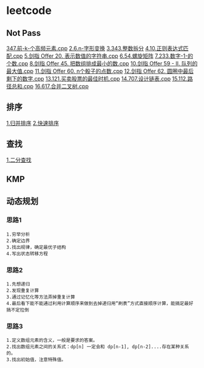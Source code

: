 # leetcode

## Not Pass

[347.前-k-个高频元素.cpp](./347.前-k-个高频元素.cpp)
[2.6.n-字形变换](./6.n-字形变换.cpp)
[3.343.整数拆分](./343.整数拆分.cpp)
[4.10.正则表达式匹配.cpp](./10.正则表达式匹配.cpp)
[5.剑指 Offer 20. 表示数值的字符串.cpp](./剑指%20Offer%2020.%20表示数值的字符串.cpp)
[6.54.螺旋矩阵](./54.螺旋矩阵.cpp)
[7.233.数字-1-的个数.cpp](./233.数字-1-的个数.cpp)
[8.剑指 Offer 45. 把数组排成最小的数.cpp](./剑指%20Offer%2045.%20把数组排成最小的数.cpp)
[10.剑指 Offer 59 - II. 队列的最大值.cpp](./剑指%20Offer%2059%20-%20II.%20队列的最大值.cpp)
[11.剑指 Offer 60. n个骰子的点数.cpp](./剑指%20Offer%2060.%20n个骰子的点数.cpp)
[12.剑指 Offer 62. 圆圈中最后剩下的数字.cpp](./剑指%20Offer%2062.%20圆圈中最后剩下的数字.cpp)
[13.121.买卖股票的最佳时机.cpp](./121.买卖股票的最佳时机.cpp)
[14.707.设计链表.cpp](./707.设计链表.cpp)
[15.112.路径总和.cpp](./112.路径总和.cpp)
[16.617.合并二叉树.cpp](./617.合并二叉树.cpp)

## 排序

[1.归并排序](./912.排序数组.cpp)
[2.快速排序](./912.排序数组.cpp)

## 查找

[1.二分查找](./704.二分查找.cpp)

## KMP

## 动态规划

### 思路1

    1.穷举分析
    2.确定边界
    3.找出规律，确定最优子结构
    4.写出状态转移方程

### 思路2

    1.先想递归
    2.发现重复计算
    3.通过记忆化等方法弄掉重复计算
    4.最后看下能不能通过利用计算顺序来做到去掉递归用“刷表”方式直接顺序计算，能搞定最好搞不定拉倒

### 思路3

    1.定义数组元素的含义，一般是要求的答案。
    2.找出数组元素之间的关系式：dp[n] 一定会和 dp[n-1], dp[n-2]....存在某种关系的。
    3.找出初始值，注意特殊值。

